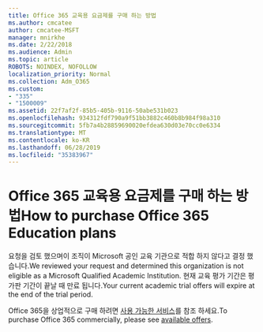```yaml
---
title: Office 365 교육용 요금제를 구매 하는 방법
ms.author: cmcatee
author: cmcatee-MSFT
manager: mnirkhe
ms.date: 2/22/2018
ms.audience: Admin
ms.topic: article
ROBOTS: NOINDEX, NOFOLLOW
localization_priority: Normal
ms.collection: Adm_O365
ms.custom:
- "335"
- "1500009"
ms.assetid: 22f7af2f-85b5-405b-9116-50abe531b023
ms.openlocfilehash: 934312fdf790a9f51bb3882c460b8b984f98a310
ms.sourcegitcommit: 5fb7a4b28859690020efdea630d03e70cc0e6334
ms.translationtype: MT
ms.contentlocale: ko-KR
ms.lasthandoff: 06/28/2019
ms.locfileid: "35383967"
---
```

# <a name="how-to-purchase-office-365-education-plans"></a><span data-ttu-id="c1d99-102">Office 365 교육용 요금제를 구매 하는 방법</span><span class="sxs-lookup"><span data-stu-id="c1d99-102">How to purchase Office 365 Education plans</span></span>

<span data-ttu-id="c1d99-103">요청을 검토 했으며이 조직이 Microsoft 공인 교육 기관으로 적합 하지 않다고 결정 했습니다.</span><span class="sxs-lookup"><span data-stu-id="c1d99-103">We reviewed your request and determined this organization is not eligible as a Microsoft Qualified Academic Institution.</span></span> <span data-ttu-id="c1d99-104">현재 교육 평가 기간은 평가판 기간이 끝날 때 만료 됩니다.</span><span class="sxs-lookup"><span data-stu-id="c1d99-104">Your current academic trial offers will expire at the end of the trial period.</span></span>
  
<span data-ttu-id="c1d99-105">Office 365을 상업적으로 구매 하려면 [사용 가능한 서비스](https://go.microsoft.com/fwlink/p/?linkid=868433)를 참조 하세요.</span><span class="sxs-lookup"><span data-stu-id="c1d99-105">To purchase Office 365 commercially, please see [available offers](https://go.microsoft.com/fwlink/p/?linkid=868433).</span></span>
  